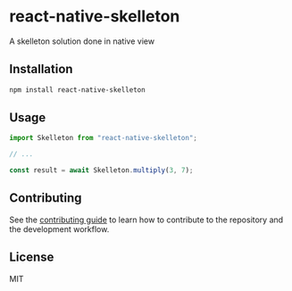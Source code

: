 # react-native-skelleton

A skelleton solution done in native view

## Installation

```sh
npm install react-native-skelleton
```

## Usage

```js
import Skelleton from "react-native-skelleton";

// ...

const result = await Skelleton.multiply(3, 7);
```

## Contributing

See the [contributing guide](CONTRIBUTING.md) to learn how to contribute to the repository and the development workflow.

## License

MIT
